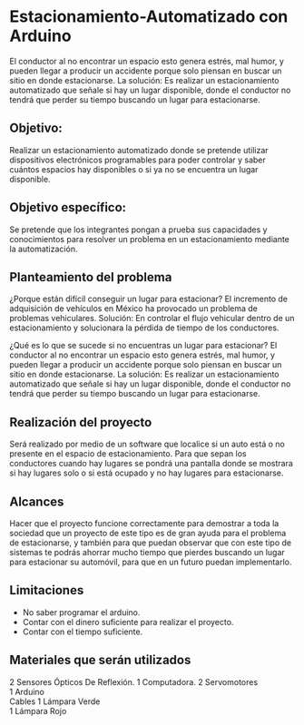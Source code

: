 # Estacionamiento-Automatizado con Arduino

El conductor al no encontrar un espacio esto genera estrés, mal humor, y pueden llegar a producir un accidente porque solo piensan en buscar un sitio en donde estacionarse. 
La solución:  Es realizar un estacionamiento automatizado que señale si hay un lugar disponible, donde el conductor no tendrá que perder su tiempo buscando un lugar para estacionarse. 

## Objetivo: 

Realizar un estacionamiento automatizado donde se pretende utilizar dispositivos electrónicos programables para poder controlar y saber cuántos espacios hay disponibles o si ya no se encuentra un lugar disponible. 

## Objetivo específico:
 Se pretende que los integrantes pongan a prueba sus capacidades y conocimientos para resolver un problema en un estacionamiento mediante la automatización. 
 


## Planteamiento del problema 
¿Porque están difícil conseguir un lugar para estacionar? 
El incremento de adquisición de vehículos en México ha provocado  un problema de problemas vehiculares. 
Solución:  En controlar el flujo vehicular  dentro de un estacionamiento y solucionara la pérdida de tiempo de los conductores.  

  ¿Qué es lo que se sucede si no encuentras un lugar para estacionar? 
El conductor al no encontrar un espacio esto genera estrés, mal humor, y pueden llegar a producir un accidente porque solo piensan en buscar un sitio en donde estacionarse. 
La solución:  Es realizar un estacionamiento automatizado que señale si hay un lugar disponible, donde el conductor no tendrá que perder su tiempo buscando un lugar para estacionarse. 

## Realización del proyecto 
Será realizado por medio de un software que localice si un auto está o no presente en el espacio de estacionamiento. Para que sepan los conductores cuando hay lugares  se pondrá una pantalla donde se mostrara  si hay lugares solo o si está ocupado y no hay lugares para estacionarse. 

## Alcances 
Hacer que el proyecto funcione  correctamente para demostrar a toda  la sociedad que un proyecto de este tipo es de gran ayuda para el problema de estacionarse, y también para que puedan observar que con este tipo de sistemas te podrás ahorrar mucho tiempo que pierdes buscando un lugar para estacionar su automóvil,  para que en un futuro puedan implementarlo. 
 
## Limitaciones  
- No saber programar el arduino. 
- Contar con el dinero suficiente  para realizar el proyecto. 
- Contar con el tiempo suficiente. 

## Materiales que serán utilizados 
2  Sensores Ópticos De Reflexión. 
1 Computadora. 
2 Servomotores  
1 Arduino  
Cables 
1 Lámpara Verde  
1 Lámpara  Rojo
